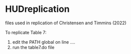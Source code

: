 # HUDreplication
files used in replication of Christensen and Timmins (2022)


To replicate Table 7:
1) edit the PATH global on line ....
2) run the table7.do file
